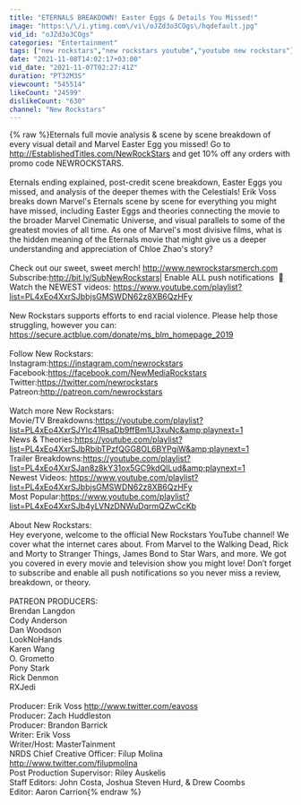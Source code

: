 ```yaml
---
title: "ETERNALS BREAKDOWN! Easter Eggs & Details You Missed!"
image: "https:\/\/i.ytimg.com\/vi\/oJZd3o3COgs\/hqdefault.jpg"
vid_id: "oJZd3o3COgs"
categories: "Entertainment"
tags: ["new rockstars","new rockstars youtube","youtube new rockstars"]
date: "2021-11-08T14:02:17+03:00"
vid_date: "2021-11-07T02:27:41Z"
duration: "PT32M3S"
viewcount: "545514"
likeCount: "24599"
dislikeCount: "630"
channel: "New Rockstars"
---
```

{% raw %}Eternals full movie analysis &amp; scene by scene breakdown of every visual detail and Marvel Easter Egg you missed! Go to <a rel="nofollow" target="blank" href="http://EstablishedTitles.com/NewRockStars">http://EstablishedTitles.com/NewRockStars</a> and get 10% off any orders with promo code NEWROCKSTARS.<br /><br />Eternals ending explained, post-credit scene breakdown, Easter Eggs you missed, and analysis of the deeper themes with the Celestials! Erik Voss breaks down Marvel's Eternals scene by scene for everything you might have missed, including Easter Eggs and theories connecting the movie to the broader Marvel Cinematic Universe, and visual parallels to some of the greatest movies of all time. As one of Marvel's most divisive films, what is the hidden meaning of the Eternals movie that might give us a deeper understanding and appreciation of Chloe Zhao's story?<br /><br />Check out our sweet, sweet merch! <a rel="nofollow" target="blank" href="http://www.newrockstarsmerch.com">http://www.newrockstarsmerch.com</a><br />Subscribe:​ ​<a rel="nofollow" target="blank" href="http://bit.ly/SubNewRockstars​">http://bit.ly/SubNewRockstars​</a> | Enable ALL push notifications ​ 🔔<br />Watch the NEWEST videos: <a rel="nofollow" target="blank" href="https://www.youtube.com/playlist?list=PL4xEo4XxrSJbbjsGMSWDN62z8XB6QzHFy">https://www.youtube.com/playlist?list=PL4xEo4XxrSJbbjsGMSWDN62z8XB6QzHFy</a><br /><br />New Rockstars supports efforts to end racial violence. Please help those struggling, however you can: <a rel="nofollow" target="blank" href="https://secure.actblue.com/donate/ms_blm_homepage_2019">https://secure.actblue.com/donate/ms_blm_homepage_2019</a><br /><br />Follow New Rockstars​:<br />Instagram: ​<a rel="nofollow" target="blank" href="https://instagram.com/newrockstars">https://instagram.com/newrockstars</a> <br />Facebook: ​<a rel="nofollow" target="blank" href="https://facebook.com/NewMediaRockstars">https://facebook.com/NewMediaRockstars</a> <br />Twitter: ​<a rel="nofollow" target="blank" href="https://twitter.com/newrockstars">https://twitter.com/newrockstars</a><br />Patreon: ​<a rel="nofollow" target="blank" href="http://patreon.com/newrockstars">http://patreon.com/newrockstars</a><br /><br />Watch more New Rockstars:<br />Movie/TV Breakdowns: ​<a rel="nofollow" target="blank" href="https://youtube.com/playlist?list=PL4xEo4XxrSJYIc41RsaDb9ffBm1U3xuNc&amp;playnext=1">https://youtube.com/playlist?list=PL4xEo4XxrSJYIc41RsaDb9ffBm1U3xuNc&amp;playnext=1</a><br />News &amp; Theories: ​<a rel="nofollow" target="blank" href="https://youtube.com/playlist?list=PL4xEo4XxrSJbRbibTPzfQGG8OL6BYPgiW&amp;playnext=1">https://youtube.com/playlist?list=PL4xEo4XxrSJbRbibTPzfQGG8OL6BYPgiW&amp;playnext=1</a><br />Trailer Breakdowns: ​<a rel="nofollow" target="blank" href="https://youtube.com/playlist?list=PL4xEo4XxrSJan8z8kY31ox5GC9kdQILud&amp;playnext=1">https://youtube.com/playlist?list=PL4xEo4XxrSJan8z8kY31ox5GC9kdQILud&amp;playnext=1</a><br />Newest Videos: <a rel="nofollow" target="blank" href="https://www.youtube.com/playlist?list=PL4xEo4XxrSJbbjsGMSWDN62z8XB6QzHFy">https://www.youtube.com/playlist?list=PL4xEo4XxrSJbbjsGMSWDN62z8XB6QzHFy</a><br />Most Popular: ​<a rel="nofollow" target="blank" href="https://www.youtube.com/playlist?list=PL4xEo4XxrSJb4yLVNzDNWuDqrmQZwCcKb">https://www.youtube.com/playlist?list=PL4xEo4XxrSJb4yLVNzDNWuDqrmQZwCcKb</a><br /><br />About New Rockstars:<br />Hey everyone, welcome to the official New Rockstars YouTube channel! We cover what the internet cares about. From Marvel to the Walking Dead, Rick and Morty to Stranger Things, James Bond to Star Wars, and more. We got you covered in every movie and television show you might love! Don’t forget to subscribe and enable all push notifications so you never miss a review, breakdown, or theory.<br /><br />PATREON PRODUCERS:<br />Brendan Langdon<br />Cody Anderson<br />Dan Woodson<br />LookNoHands<br />Karen Wang<br />O. Grometto<br />Pony Stark<br />Rick Denmon<br />RXJedi<br /><br />Producer: Erik Voss <a rel="nofollow" target="blank" href="http://www.twitter.com/eavoss">http://www.twitter.com/eavoss</a><br />Producer: Zach Huddleston<br />Producer: Brandon Barrick<br />Writer: Erik Voss<br />Writer/Host: MasterTainment<br />NRDS Chief Creative Officer: Filup Molina <a rel="nofollow" target="blank" href="http://www.twitter.com/filupmolina">http://www.twitter.com/filupmolina</a><br />Post Production Supervisor: Riley Auskelis<br />Staff Editors: John Costa, Joshua Steven Hurd, &amp; Drew Coombs<br />Editor: Aaron Carrion{% endraw %}
